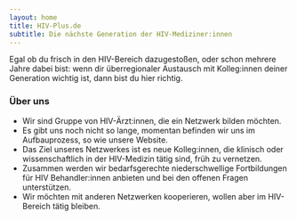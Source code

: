 ```yaml
---
layout: home
title: HIV-Plus.de
subtitle: Die nächste Generation der HIV-Mediziner:innen
---
```


Egal ob du frisch in den HIV-Bereich dazugestoßen, oder schon mehrere Jahre dabei bist: wenn dir überregionaler Austausch mit Kolleg:innen deiner Generation wichtig ist, dann bist du hier richtig.

### Über uns
* Wir sind Gruppe von HIV-Ärzt:innen, die ein Netzwerk bilden möchten.
* Es gibt uns noch nicht so lange, momentan befinden wir uns im Aufbauprozess, so wie unsere Website.
* Das Ziel unseres Netzwerkes ist es neue Kolleg:innen, die klinisch oder wissenschaftlich in der HIV-Medizin tätig sind, früh zu vernetzen.
* Zusammen werden wir bedarfsgerechte niederschwellige Fortbildungen für HIV Behandler:innen anbieten und bei den offenen Fragen unterstützen.
* Wir möchten mit anderen Netzwerken kooperieren, wollen aber im HIV-Bereich tätig bleiben.

